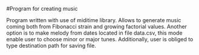 #Program for creating music

Program written with use of miditime library.
Allows to generate music coming both from Fibonacci strain and growing factorial values.
Another option is to make melody from dates located in file data.csv, this mode enable user to choose minor or major tunes.
Additionally, user is obliged to type destination path for saving file.


